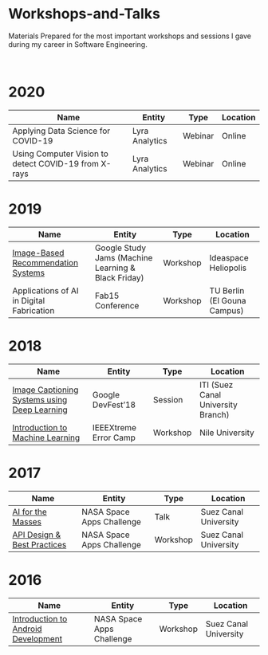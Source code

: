 # Workshops-and-Talks
Materials Prepared for the most important workshops and sessions I gave during my career in Software Engineering.


<br/>

# **2020**

|  Name | Entity  | Type  |  Location |
|---|---|---|---|
| Applying Data Science for COVID-19  |  Lyra Analytics |  Webinar |  Online |
| Using Computer Vision to detect COVID-19 from X-rays  | Lyra Analytics  | Webinar  | Online  | 

   
# **2019**

|  Name | Entity  | Type  |  Location |
|---|---|---|---|
| [Image-Based Recommendation Systems](https://docs.google.com/presentation/d/1SU-3GDplDWxUxtbN3LPzF5BFxQQM3SCNsc4UCVO_TqI/edit?usp=sharing)  |  Google Study Jams (Machine Learning & Black Friday) |  Workshop |  Ideaspace Heliopolis |
| Applications of AI in Digital Fabrication  | Fab15 Conference  | Workshop  | TU Berlin (El Gouna Campus)  | 

 
# **2018**

|  Name | Entity  | Type  |  Location |
|---|---|---|---|
|  [Image Captioning Systems using Deep Learning](https://docs.google.com/presentation/d/1U_Ewq0vfPXgARb-0kCEg2i1zy3myhzTZLB6jqJC0wng/edit?usp=sharing)  |  Google DevFest’18  |  Session |  ITI (Suez Canal University Branch) |
| [Introduction to Machine Learning](https://docs.google.com/presentation/d/1ckkDNLZ08Lzg8R6DcGQ1QvApXuwMg6legSwdOjLaSb4/edit?usp=sharing)  | IEEEXtreme Error Camp  | Workshop  | Nile University  | 

# **2017**

|  Name | Entity  | Type  |  Location |
|---|---|---|---|
|  [AI for the Masses](https://docs.google.com/presentation/d/1eCDfJkrBjRYbsKBITNkGeihLiVKbamQn4VRSpiiP_dY/edit?usp=sharing)  |  NASA Space Apps Challenge  |  Talk |  Suez Canal University |
| [API Design & Best Practices](https://docs.google.com/presentation/d/1e9JE5uz2g1jBJ0CEuzlQlWn6wKXAzxiqA1I_N-oWDto/edit?usp=sharing) | NASA Space Apps Challenge  | Workshop  | Suez Canal University  | 


# **2016**

|  Name | Entity  | Type  |  Location |
|---|---|---|---|
|  [Introduction to Android Development](https://drive.google.com/open?id=0B0kYPEgjF-1YZ1FobjF3QXVkX0E) |  NASA Space Apps Challenge  |  Workshop |  Suez Canal University |
